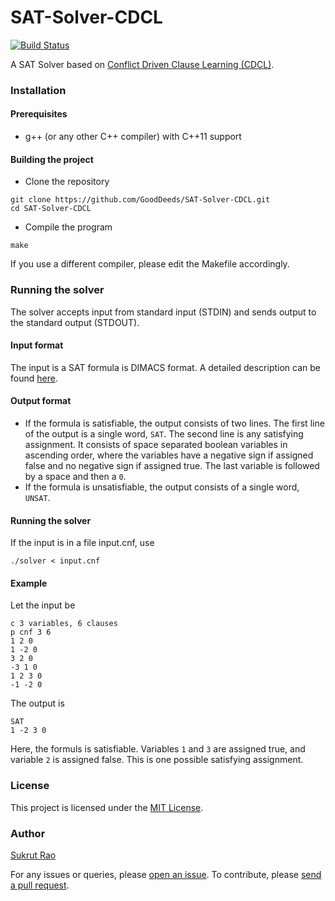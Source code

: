 # SAT-Solver-CDCL

[![Build Status](https://travis-ci.com/GoodDeeds/SAT-Solver-CDCL.svg?branch=master)](https://travis-ci.com/GoodDeeds/SAT-Solver-CDCL)

A SAT Solver based on [Conflict Driven Clause Learning (CDCL)](https://en.wikipedia.org/wiki/Conflict-Driven_Clause_Learning).

### Installation

#### Prerequisites

* g++ (or any other C++ compiler) with C++11 support

#### Building the project

* Clone the repository
```
git clone https://github.com/GoodDeeds/SAT-Solver-CDCL.git
cd SAT-Solver-CDCL
```

* Compile the program
```
make
```

If you use a different compiler, please edit the Makefile accordingly.

### Running the solver

The solver accepts input from standard input (STDIN) and sends output to the standard output (STDOUT).

#### Input format
The input is a SAT formula is DIMACS format. A detailed description can be found [here](http://www.satcompetition.org/2009/format-benchmarks2009.html).

#### Output format
* If the formula is satisfiable, the output consists of two lines. The first line of the output is a single word, `SAT`. The second line is any satisfying assignment. It consists of space separated boolean variables in ascending order, where the variables have a negative sign if assigned false and no negative sign if assigned true. The last variable is followed by a space and then a `0`.
* If the formula is unsatisfiable, the output consists of a single word, `UNSAT`.

#### Running the solver
If the input is in a file input.cnf, use
```
./solver < input.cnf
```

#### Example
Let the input be
```
c 3 variables, 6 clauses
p cnf 3 6
1 2 0
1 -2 0
3 2 0
-3 1 0
1 2 3 0
-1 -2 0
```

The output is
```
SAT
1 -2 3 0
```

Here, the formuls is satisfiable. Variables `1` and `3` are assigned true, and variable `2` is assigned false. This is one possible satisfying assignment.

### License
This project is licensed under the [MIT License](LICENSE).

### Author
[Sukrut Rao](https://github.com/GoodDeeds/)

For any issues or queries, please [open an issue](https://github.com/GoodDeeds/SAT-Solver-CDCL/issues/new).
To contribute, please [send a pull request](https://github.com/GoodDeeds/SAT-Solver-CDCL/pulls).